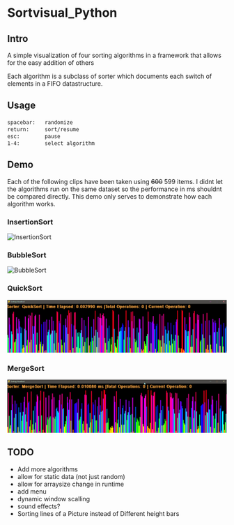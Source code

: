 # Sortvisual_Python
## Intro
A simple visualization of four sorting algorithms in a framework that allows for the easy addition of others

Each algorithm is a subclass of sorter which documents each switch of elements in a FIFO datastructure.

## Usage
````
spacebar:   randomize
return:     sort/resume
esc:        pause
1-4:        select algorithm
````
## Demo
Each of the following clips have been taken using <s>600</s> 599 items.
I didnt let the algorithms run on the same dataset so the performance in ms shouldnt be compared directly.
This demo only serves to demonstrate how each algorithm works.

### InsertionSort
![InsertionSort](gifs/Insertion.gif)

### BubbleSort
![BubbleSort](gifs/BubbleSort.gif)

### QuickSort
![QuickSort](gifs/Quick.gif)

### MergeSort
![MergeSort](gifs/merge.gif)

## TODO
- Add more algorithms
- allow for static data (not just random)
- allow for arraysize change in runtime
- add menu 
- dynamic window scalling
- sound effects?
- Sorting lines of a Picture instead of Different height bars